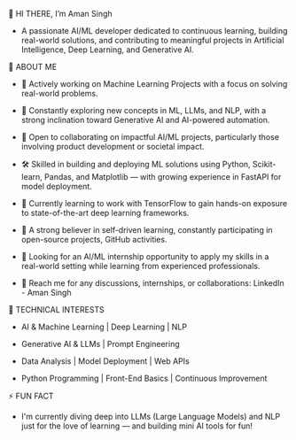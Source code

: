 👋 HI THERE, I’m Aman Singh

- A passionate AI/ML developer dedicated to continuous learning, building real-world solutions, and contributing to meaningful projects in Artificial Intelligence, Deep Learning, and Generative AI.

🤖 ABOUT ME 
- 🧠 Actively working on Machine Learning Projects with a focus on solving real-world problems.

- 🚀 Constantly exploring new concepts in ML, LLMs, and NLP, with a strong inclination toward Generative AI and AI-powered automation.

- 🤝 Open to collaborating on impactful AI/ML projects, particularly those involving product development or societal impact.

- 🛠️ Skilled in building and deploying ML solutions using Python, Scikit-learn, Pandas, and Matplotlib — with growing experience in FastAPI for model deployment.

- 🔎 Currently learning to work with TensorFlow to gain hands-on exposure to state-of-the-art deep learning frameworks.

- 🌱 A strong believer in self-driven learning, constantly participating in open-source projects, GitHub activities.

- 🎯 Looking for an AI/ML internship opportunity to apply my skills in a real-world setting while learning from experienced professionals.

- 💼 Reach me for any discussions, internships, or collaborations: LinkedIn - Aman Singh

🧩 TECHNICAL INTERESTS
- AI & Machine Learning | Deep Learning | NLP

- Generative AI & LLMs | Prompt Engineering

- Data Analysis | Model Deployment | Web APIs

- Python Programming | Front-End Basics | Continuous Improvement

⚡ FUN FACT
- I'm currently diving deep into LLMs (Large Language Models) and NLP just for the love of learning — and building mini AI tools for fun!
